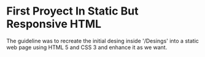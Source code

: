 # First Proyect In Static But Responsive HTML

The guideline was to recreate the initial desing inside '/Desings' into a static web page using HTML 5 and CSS 3 and enhance it as we want.
